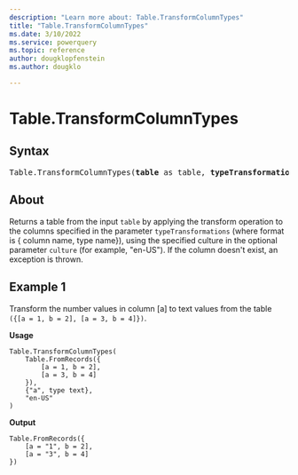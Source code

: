 ```yaml
---
description: "Learn more about: Table.TransformColumnTypes"
title: "Table.TransformColumnTypes"
ms.date: 3/10/2022
ms.service: powerquery
ms.topic: reference
author: dougklopfenstein
ms.author: dougklo

---
```

# Table.TransformColumnTypes

## Syntax

<pre>
Table.TransformColumnTypes(<b>table</b> as table, <b>typeTransformations</b> as list, optional <b>culture</b> as nullable text) as table
</pre>
  
## About

Returns a table from the input `table` by applying the transform operation to the columns specified in the parameter `typeTransformations` (where format is { column name, type name}), using the specified culture in the optional parameter `culture` (for example, "en-US"). If the column doesn't exist, an exception is thrown.

## Example 1

Transform the number values in column [a] to text values from the table `({[a = 1, b = 2], [a = 3, b = 4]})`.

**Usage**

```powerquery-m
Table.TransformColumnTypes(
    Table.FromRecords({
        [a = 1, b = 2],
        [a = 3, b = 4]
    }),
    {"a", type text},
    "en-US"
)
```

**Output**

```powerquery-m
Table.FromRecords({
    [a = "1", b = 2],
    [a = "3", b = 4]
})
```
